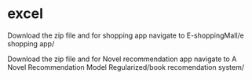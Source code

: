 # excel
Download the zip file and for shopping app navigate to E-shoppingMall/e shopping app/ 

Download the zip file and for Novel recommendation app navigate to A Novel Recommendation Model Regularized/book recomendation system/
